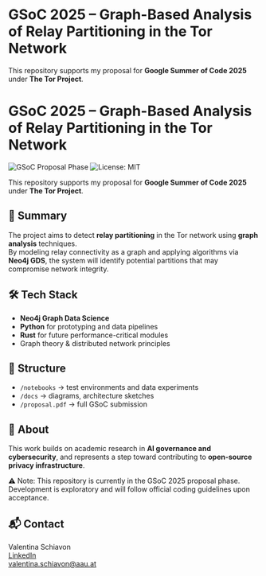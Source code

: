 # GSoC 2025 – Graph-Based Analysis of Relay Partitioning in the Tor Network

This repository supports my proposal for **Google Summer of Code 2025** under **The Tor Project**.

# GSoC 2025 – Graph-Based Analysis of Relay Partitioning in the Tor Network

![GSoC Proposal Phase](https://img.shields.io/badge/GSoC%202025-Proposal%20Phase-blue)
![License: MIT](https://img.shields.io/badge/License-MIT-yellow.svg)

This repository supports my proposal for **Google Summer of Code 2025** under **The Tor Project**.

## 📌 Summary
The project aims to detect **relay partitioning** in the Tor network using **graph analysis** techniques.  
By modeling relay connectivity as a graph and applying algorithms via **Neo4j GDS**, the system will identify potential partitions that may compromise network integrity.

## 🛠️ Tech Stack
- **Neo4j Graph Data Science**
- **Python** for prototyping and data pipelines
- **Rust** for future performance-critical modules
- Graph theory & distributed network principles

## 📁 Structure
- `/notebooks` → test environments and data experiments
- `/docs` → diagrams, architecture sketches
- `/proposal.pdf` → full GSoC submission

## 🤝 About
This work builds on academic research in **AI governance and cybersecurity**, and represents a step toward contributing to **open-source privacy infrastructure**.

⚠️ Note: This repository is currently in the GSoC 2025 proposal phase.  
Development is exploratory and will follow official coding guidelines upon acceptance.


## 📬 Contact
Valentina Schiavon  
[LinkedIn](https://www.linkedin.com/in/valentinaschiavon1/)  
valentina.schiavon@aau.at
